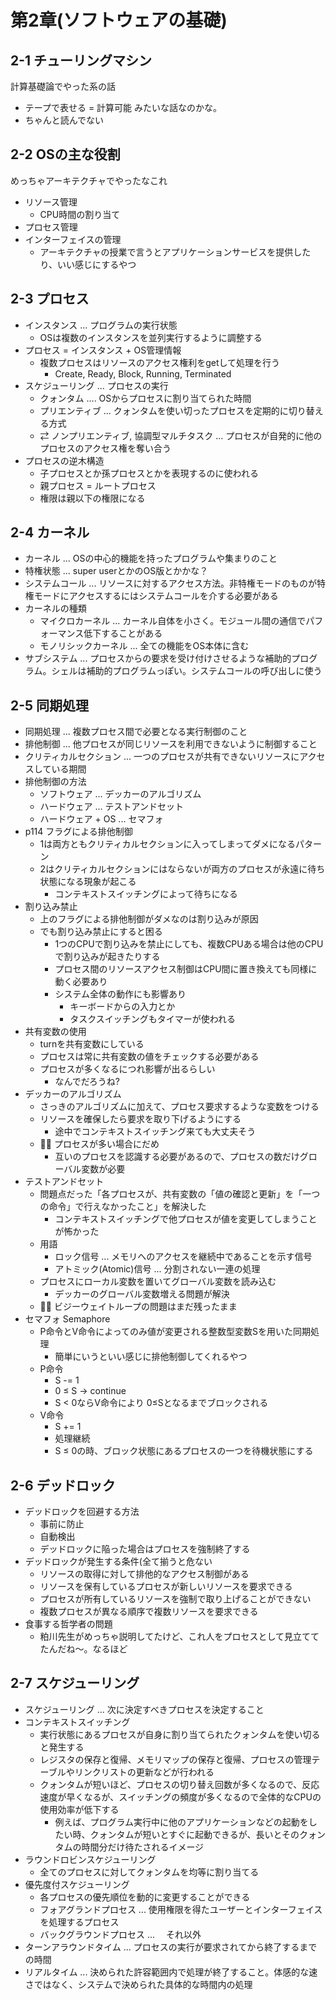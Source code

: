 # 第2章(ソフトウェアの基礎)
## 2-1 チューリングマシン

計算基礎論でやった系の話

- テープで表せる = 計算可能 みたいな話なのかな。
- ちゃんと読んでない

## 2-2 OSの主な役割

めっちゃアーキテクチャでやったなこれ

- リソース管理
    - CPU時間の割り当て
- プロセス管理
- インターフェイスの管理
    - アーキテクチャの授業で言うとアプリケーションサービスを提供したり、いい感じにするやつ

## 2-3 プロセス

- インスタンス ... プログラムの実行状態
    - OSは複数のインスタンスを並列実行するように調整する
- プロセス = インスタンス + OS管理情報
    - 複数プロセスはリソースのアクセス権利をgetして処理を行う
        - Create, Ready, Block, Running, Terminated
- スケジューリング ... プロセスの実行
    - クォンタム .... OSからプロセスに割り当てられた時間
    - プリエンティブ ... クォンタムを使い切ったプロセスを定期的に切り替える方式
    - ⇄ ノンプリエンティブ, 協調型マルチタスク ... プロセスが自発的に他のプロセスのアクセス権を奪い合う
- プロセスの逆木構造
    - 子プロセスとか孫プロセスとかを表現するのに使われる
    - 親プロセス = ルートプロセス
    - 権限は親以下の権限になる

## 2-4 カーネル

- カーネル ... OSの中心的機能を持ったプログラムや集まりのこと
- 特権状態 ... super userとかのOS版とかかな？
- システムコール ... リソースに対するアクセス方法。非特権モードのものが特権モードにアクセスするにはシステムコールを介する必要がある
- カーネルの種類
    - マイクロカーネル ... カーネル自体を小さく。モジュール間の通信でパフォーマンス低下することがある
    - モノリシックカーネル ... 全ての機能をOS本体に含む
- サブシステム ... プロセスからの要求を受け付けさせるような補助的プログラム。シェルは補助的プログラムっぽい。システムコールの呼び出しに使う

## 2-5 同期処理

- 同期処理 ... 複数プロセス間で必要となる実行制御のこと
- 排他制御 ... 他プロセスが同じリソースを利用できないように制御すること
- クリティカルセクション ... 一つのプロセスが共有できないリソースにアクセスしている期間
- 排他制御の方法
    - ソフトウェア ... デッカーのアルゴリズム
    - ハードウェア ... テストアンドセット
    - ハードウェア + OS ... セマフォ
- p114 フラグによる排他制御
    - 1は両方ともクリティカルセクションに入ってしまってダメになるパターン
    - 2はクリティカルセクションにはならないが両方のプロセスが永遠に待ち状態になる現象が起こる
        - コンテキストスイッチングによって待ちになる
- 割り込み禁止
    - 上のフラグによる排他制御がダメなのは割り込みが原因
    - でも割り込み禁止にすると困る
        - 1つのCPUで割り込みを禁止にしても、複数CPUある場合は他のCPUで割り込みが起きたりする
        - プロセス間のリソースアクセス制御はCPU間に置き換えても同様に動く必要あり
        - システム全体の動作にも影響あり
            - キーボードからの入力とか
            - タスクスイッチングもタイマーが使われる
- 共有変数の使用
    - turnを共有変数にしている
    - プロセスは常に共有変数の値をチェックする必要がある
    - プロセスが多くなるにつれ影響が出るらしい
        - なんでだろうね?
- デッカーのアルゴリズム
    - さっきのアルゴリズムに加えて、プロセス要求するような変数をつける
    - リソースを確保したら要求を取り下げるようにする
        - 途中でコンテキストスイッチング来ても大丈夫そう
    - 🙅‍♀️ プロセスが多い場合にだめ
        - 互いのプロセスを認識する必要があるので、プロセスの数だけグローバル変数が必要
- テストアンドセット
    - 問題点だった「各プロセスが、共有変数の「値の確認と更新」を「一つの命令」で行えなかったこと」を解決した
        - コンテキストスイッチングで他プロセスが値を変更してしまうことが怖かった
    - 用語
        - ロック信号 ... メモリへのアクセスを継続中であることを示す信号
        - アトミック(Atomic)信号 ... 分割されない一連の処理
    - プロセスにローカル変数を置いてグローバル変数を読み込む
        - デッカーのグローバル変数増える問題が解決
    - 🙅‍♀️ ビジーウェイトループの問題はまだ残ったまま
- セマフォ Semaphore
    - P命令とV命令によってのみ値が変更される整数型変数Sを用いた同期処理
        - 簡単にいうといい感じに排他制御してくれるやつ
    - P命令
        - S -= 1
        - 0 ≤ S → continue
        - S < 0ならV命令により 0≤Sとなるまでブロックされる
    - V命令
        - S += 1
        - 処理継続
        - S ≤ 0の時、ブロック状態にあるプロセスの一つを待機状態にする

## 2-6  デッドロック

- デッドロックを回避する方法
    - 事前に防止
    - 自動検出
    - デッドロックに陥った場合はプロセスを強制終了する
- デッドロックが発生する条件(全て揃うと危ない
    - リソースの取得に対して排他的なアクセス制御がある
    - リソースを保有しているプロセスが新しいリソースを要求できる
    - プロセスが所有しているリソースを強制で取り上げることができない
    - 複数プロセスが異なる順序で複数リソースを要求できる
- 食事する哲学者の問題
    - 粕川先生がめっちゃ説明してたけど、これ人をプロセスとして見立ててたんだね〜。なるほど

## 2-7 スケジューリング

- スケジューリング ... 次に決定すべきプロセスを決定すること
- コンテキストスイッチング
    - 実行状態にあるプロセスが自身に割り当てられたクォンタムを使い切ると発生する
    - レジスタの保存と復帰、メモリマップの保存と復帰、プロセスの管理テーブルやリンクリストの更新などが行われる
    - クォンタムが短いほど、プロセスの切り替え回数が多くなるので、反応速度が早くなるが、スイッチングの頻度が多くなるので全体的なCPUの使用効率が低下する
        - 例えば、プログラム実行中に他のアプリケーションなどの起動をしたい時、クォンタムが短いとすぐに起動できるが、長いとそのクォンタムの時間分だけ待たされるイメージ
- ラウンドロビンスケジューリング
    - 全てのプロセスに対してクォンタムを均等に割り当てる
- 優先度付スケジューリング
    - 各プロセスの優先順位を動的に変更することができる
    - フォアグランドプロセス ... 使用権限を得たユーザーとインターフェイスを処理するプロセス
    - バックグラウンドプロセス ... 　それ以外
- ターンアラウンドタイム ... プロセスの実行が要求されてから終了するまでの時間
- リアルタイム ... 決められた許容範囲内で処理が終了すること。体感的な速さではなく、システムで決められた具体的な時間内の処理